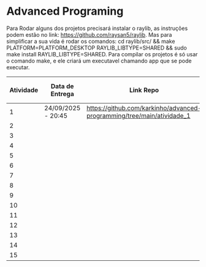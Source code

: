 # Advanced Programing

Para Rodar alguns dos projetos precisará instalar o raylib, as instruções podem estão no link: https://github.com/raysan5/raylib.
Mas para simplificar a sua vida é rodar os comandos: cd raylib/src/ && make PLATFORM=PLATFORM_DESKTOP RAYLIB_LIBTYPE=SHARED && sudo make install RAYLIB_LIBTYPE=SHARED.
Para compilar os projetos é só usar o comando make, e ele criará um executavel chamando app que se pode executar.

| Atividade | Data de Entrega | Link Repo | Link Video | Fez Tudo no Prazo Solicitado|
| -------- | ------- | ------- | ------- | ------- | 
| 1 | 24/09/2025 - 20:45 | https://github.com/karkinho/advanced-programming/tree/main/atividade_1 | https://drive.google.com/file/d/11jPNHsO6LuMC7sa8lP3A6AvJUP4pRbJ8/view?usp=sharing | Sim
| 2 | | | |
| 3 | | | |
| 4 | | | |
| 5 | | | |
| 6 | | | |
| 7 | | | |
| 8 | | | |
| 9 | | | |
| 10 | | | |
| 11 | | | |
| 12 | | | |
| 13 | | | |
| 14 | | | |
| 15 | | | |
